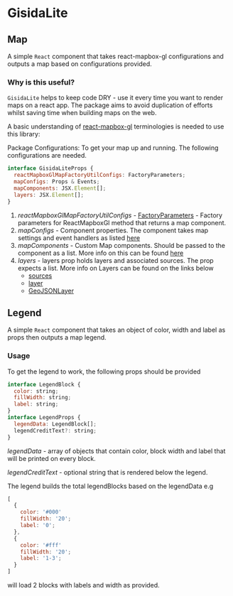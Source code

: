 # GisidaLite

## Map

A simple `React` component that takes react-mapbox-gl configurations and outputs a map based on configurations provided.

### Why is this useful?

`GisidaLite` helps to keep code DRY - use it every time you want to render maps on a react app. The package aims to avoid duplication of efforts whilst saving time when building maps on the web.

A basic understanding of [react-mapbox-gl](https://github.com/alex3165/react-mapbox-gl) terminologies is needed to use this library:

Package Configurations:
To get your map up and running. The following configurations are needed.

```js
interface GisidaLiteProps {
  reactMapboxGlMapFactoryUtilConfigs: FactoryParameters;
  mapConfigs: Props & Events;
  mapComponents: JSX.Element[];
  layers: JSX.Element[];
}
```

1. _reactMapboxGlMapFactoryUtilConfigs_ - [FactoryParameters](reactMapboxGlMapFactoryUtilConfigs) - Factory parameters for ReactMapboxGl method that returns a map component.
2. _mapConfigs_ - Component properties. The component takes map settings and event handlers as listed [here](https://github.com/alex3165/react-mapbox-gl/blob/master/docs/API.md#component-properties)
3. _mapComponents_ - Custom Map components. Should be passed to the component as a list. More info on this can be found [here](https://github.com/alex3165/react-mapbox-gl/blob/master/docs/API.md#zoomcontrol)
4. _layers_ - layers prop holds layers and associated sources. The prop expects a list. More info on Layers can be found on the links below
   - [sources](https://github.com/alex3165/react-mapbox-gl/blob/master/docs/API.md#source)
   - [layer](https://github.com/alex3165/react-mapbox-gl/blob/master/docs/API.md#layer)
   - [GeoJSONLayer](https://github.com/alex3165/react-mapbox-gl/blob/master/docs/API.md#geojsonlayer)

## Legend

A simple `React` component that takes an object of color, width and label as props then outputs a map legend.

### Usage

To get the legend to work, the following props should be provided

```js
interface LegendBlock {
  color: string;
  fillWidth: string;
  label: string;
}
interface LegendProps {
  legendData: LegendBlock[];
  legendCreditText?: string;
}
```

_legendData_ - array of objects that contain color, block width and label that will be printed on every block.

_legendCreditText_ - optional string that is rendered below the legend.

The legend builds the total legendBlocks based on the legendData e.g

```js
[
  {
    color: '#000'
    fillWidth: '20';
    label: '0';
  },
  {
    color: '#fff'
    fillWidth: '20';
    label: '1-3';
  }
]
```

will load 2 blocks with labels and width as provided.

